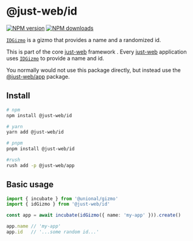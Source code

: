 # @just-web/id

[![NPM version][npm-image]][npm-url]
[![NPM downloads][downloads-image]][downloads-url]

[`IDGizmo`] is a gizmo that provides a name and a randomized id.

This is part of the core [just-web] framework .
Every [just-web] application uses [`IDGizmo`] to provide a name and id.

You normally would not use this package directly,
but instead use the [@just-web/app](../app/README.md) package.

## Install

```sh
# npm
npm install @just-web/id

# yarn
yarn add @just-web/id

# pnpm
pnpm install @just-web/id

#rush
rush add -p @just-web/app
```

## Basic usage

```ts
import { incubate } from '@unional/gizmo'
import { idGizmo } from '@just-web/id'

const app = await incubate(idGizmo({ name: 'my-app' })).create()

app.name // 'my-app'
app.id   // '...some random id...'
```

[downloads-image]: https://img.shields.io/npm/dm/@just-web/id.svg?style=flat
[downloads-url]: https://npmjs.org/package/@just-web/id
[just-web]: https://github.com/justland/just-web
[npm-image]: https://img.shields.io/npm/v/@just-web/id.svg?style=flat
[npm-url]: https://npmjs.org/package/@just-web/id
[`IDGizmo`]: ./ts/id_gizmo.ts

